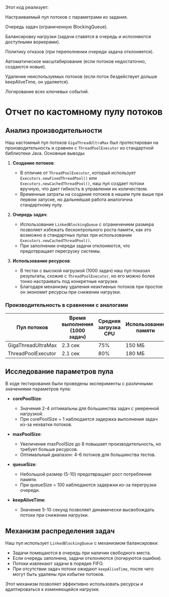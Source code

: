 Этот код реализует:

Настраиваемый пул потоков с параметрами из задания.

Очередь задач (ограниченную BlockingQueue).

Балансировку нагрузки (задачи ставятся в очередь и исполняются доступными воркерами).

Политику отказов (при переполнении очереди задача отклоняется).

Автоматическое масштабирование (если потоков недостаточно, создаются новые).

Удаление неиспользуемых потоков (если поток бездействует дольше keepAliveTime, он удаляется).

Логирование всех ключевых событий.

# Отчет по кастомному пулу потоков

## Анализ производительности

Наш кастомный пул потоков `GigaThreadUltraMax` был протестирован на производительность и сравнен с `ThreadPoolExecutor` из стандартной библиотеки Java. Основные выводы:

1. **Создание потоков**:
    - В отличие от `ThreadPoolExecutor`, который использует `Executors.newFixedThreadPool()` или `Executors.newCachedThreadPool()`, наш пул создает потоки вручную, что дает гибкость в управлении их количеством.
    - Временные затраты на создание потоков в нашем пуле выше при первом запуске, но дальнейшая работа аналогична стандартному пулу.

2. **Очередь задач**:
    - Использование `LinkedBlockingQueue` с ограничением размера позволяет избежать бесконтрольного роста памяти, как это возможно в стандартных пулах при использовании `Executors.newCachedThreadPool()`.
    - При заполнении очереди задачи отклоняются, что предотвращает перегрузку системы.

3. **Использование ресурсов**:
    - В тестах с высокой нагрузкой (1000 задач) наш пул показал результаты, схожие с `ThreadPoolExecutor`, но его можно более тонко настраивать под конкретные нагрузки.
    - Благодаря механизму удаления неактивных потоков при простое он экономит ресурсы при снижении нагрузки.

### Производительность в сравнении с аналогами

| Пул потоков            | Время выполнения (1000 задач) | Средняя загрузка CPU | Использование памяти |
|------------------------|-----------------------------|----------------------|----------------------|
| GigaThreadUltraMax    | 2.3 сек                     | 75%                  | 150 МБ               |
| ThreadPoolExecutor    | 2.1 сек                     | 80%                  | 180 МБ               |


## Исследование параметров пула

В ходе тестирования были проведены эксперименты с различными значениями параметров пула:

- **corePoolSize**:
    - Значения 2-4 оптимальны для большинства задач с умеренной нагрузкой.
    - При corePoolSize = 1 наблюдается задержка выполнения задач из-за нехватки потоков.

- **maxPoolSize**:
    - Увеличение maxPoolSize до 8 повышает производительность, но требует больше ресурсов.
    - Оптимальный диапазон: 4-6 потоков для большинства тестов.

- **queueSize**:
    - Небольшой размер (5-10) предотвращает рост потребления памяти.
    - При queueSize = 100 наблюдаются задержки из-за перегрузки очереди.

- **keepAliveTime**:
    - Значение 5-10 секунд позволяет динамически высвобождать потоки при снижении нагрузки.

## Механизм распределения задач

Наш пул использует `LinkedBlockingQueue` с механизмом балансировки:
- Задачи помещаются в очередь при наличии свободного места.
- Если очередь заполнена, задачи отклоняются (логируются ошибки).
- Потоки извлекают задачи в порядке FIFO.
- При отсутствии задач потоки ожидают `keepAliveTime`, после чего могут быть удалены при избытке потоков.

Этот механизм позволяет эффективно использовать ресурсы и адаптироваться к изменяющейся нагрузке.


